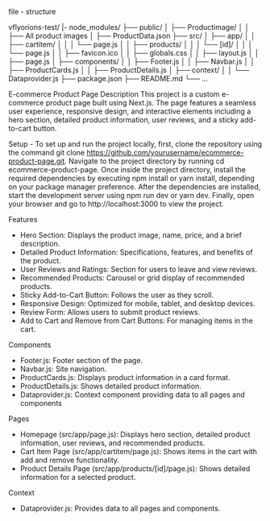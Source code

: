 file - structure

vflyorions-test/
|- node_modules/
├── public/
│   ├── Productimage/
│   │   ├── All product images
│   ├── ProductData.json
├── src/
│   ├── app/
│   │   ├── cartitem/
│   │   │   └── page.js
│   │   ├── products/
│   │   │   └── [id]/
│   │   │       └── page.js
│   │   ├── favicon.ico
│   │   ├── globals.css
│   │   ├── layout.js
│   │   ├── page.js
│   ├── components/
│   │   ├── Footer.js
│   │   ├── Navbar.js
│   │   ├── ProductCards.js
│   │   ├── ProductDetails.js
│   ├── context/
│   │   └── Dataprovider.js
├── package.json
├── README.md
└── ...


E-commerce Product Page
Description
This project is a custom e-commerce product page built using Next.js. The page features a seamless user experience, responsive design, and interactive elements including a hero section, detailed product information, user reviews,  and a sticky add-to-cart button.

Setup - To set up and run the project locally, first, clone the repository using the command git clone https://github.com/yourusername/ecommerce-product-page.git. Navigate to the project directory by running cd ecommerce-product-page. Once inside the project directory, install the required dependencies by executing npm install or yarn install, depending on your package manager preference. After the dependencies are installed, start the development server using npm run dev or yarn dev. Finally, open your browser and go to http://localhost:3000 to view the project.

Features
 - Hero Section: Displays the product image, name, price, and a brief description.
 - Detailed Product Information: Specifications, features, and benefits of the product.
 - User Reviews and Ratings: Section for users to leave and view reviews.
 - Recommended Products: Carousel or grid display of recommended products.
 - Sticky Add-to-Cart Button: Follows the user as they scroll.
 - Responsive Design: Optimized for mobile, tablet, and desktop devices.
 - Review Form: Allows users to submit product reviews.
 - Add to Cart and Remove from Cart Buttons: For managing items in the cart.

Components
 - Footer.js: Footer section of the page.
 - Navbar.js: Site navigation.
 - ProductCards.js: Displays product information in a card format.
 - ProductDetails.js: Shows detailed product information.
 - Dataprovider.js: Context component providing data to all pages and components
   
Pages
 - Homepage (src/app/page.js): Displays hero section, detailed product information, user reviews, and recommended products.
 - Cart Item Page (src/app/cartitem/page.js): Shows items in the cart with add and remove functionality.
 - Product Details Page (src/app/products/[id]/page.js): Shows detailed information for a selected product.
   
Context
 - Dataprovider.js: Provides data to all pages and components.
